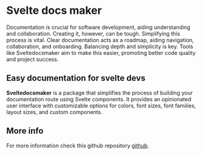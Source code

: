 # Svelte docs maker

Documentation is crucial for software development, aiding understanding and collaboration. Creating it, however, can be tough. Simplifying this process is vital. Clear documentation acts as a roadmap, aiding navigation, collaboration, and onboarding. Balancing depth and simplicity is key. Tools like Sveltedocsmaker aim to make this easier, promoting better code quality and project success.

## Easy documentation for svelte devs

**Sveltedocsmaker** is a package that simplifies the process of building your documentation route using Svelte components. It provides an opinionated user interface with customizable options for colors, font sizes, font families, layout sizes, and custom components.

## More info

For more information check this github repository [github](https://github.com/Shinji13/SvelteDocsMaker).
